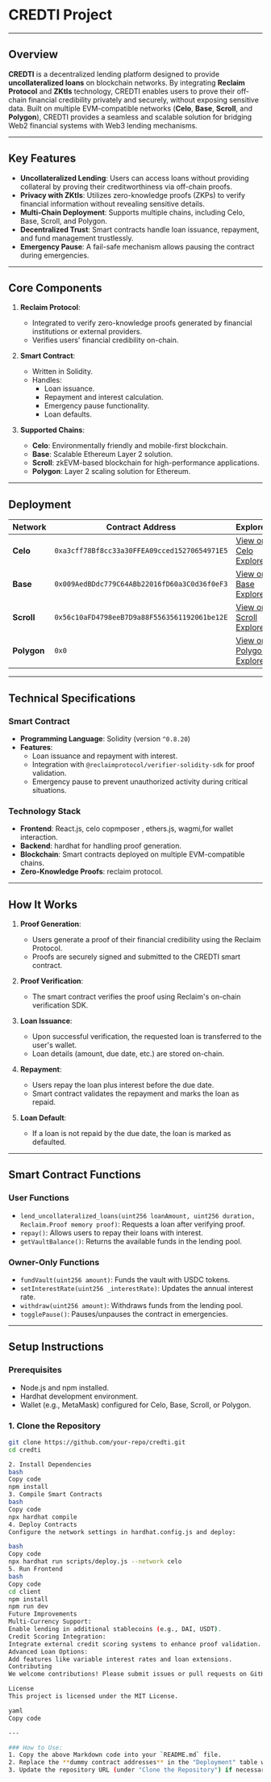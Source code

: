# CREDTI Project

---

## Overview

**CREDTI** is a decentralized lending platform designed to provide **uncollateralized loans** on blockchain networks. By integrating **Reclaim Protocol** and **ZKtls** technology, CREDTI enables users to prove their off-chain financial credibility privately and securely, without exposing sensitive data. Built on multiple EVM-compatible networks (**Celo**, **Base**, **Scroll**, and **Polygon**), CREDTI provides a seamless and scalable solution for bridging Web2 financial systems with Web3 lending mechanisms.

---

## Key Features

- **Uncollateralized Lending**: Users can access loans without providing collateral by proving their creditworthiness via off-chain proofs.
- **Privacy with ZKtls**: Utilizes zero-knowledge proofs (ZKPs) to verify financial information without revealing sensitive details.
- **Multi-Chain Deployment**: Supports multiple chains, including Celo, Base, Scroll, and Polygon.
- **Decentralized Trust**: Smart contracts handle loan issuance, repayment, and fund management trustlessly.
- **Emergency Pause**: A fail-safe mechanism allows pausing the contract during emergencies.

---

## Core Components

1. **Reclaim Protocol**:
   - Integrated to verify zero-knowledge proofs generated by financial institutions or external providers.
   - Verifies users' financial credibility on-chain.

2. **Smart Contract**:
   - Written in Solidity.
   - Handles:
     - Loan issuance.
     - Repayment and interest calculation.
     - Emergency pause functionality.
     - Loan defaults.

3. **Supported Chains**:
   - **Celo**: Environmentally friendly and mobile-first blockchain.
   - **Base**: Scalable Ethereum Layer 2 solution.
   - **Scroll**: zkEVM-based blockchain for high-performance applications.
   - **Polygon**: Layer 2 scaling solution for Ethereum.

---

## Deployment

| **Network**  | **Contract Address**                       | **Explorer**                                 |
|--------------|--------------------------------------------|---------------------------------------------|
| **Celo**     | `0xa3cff78Bf8cc33a30FFEA09cced15270654971E5`         | [View on Celo Explorer](https://alfajores.celoscan.io/address/0xa3cff78Bf8cc33a30FFEA09cced15270654971E5#code)                  |
| **Base**     | `0x009AedBDdc779C64ABb22016fD60a3C0d36f0eF3`         | [View on Base Explorer](https://sepolia.basescan.org/address/0x009AedBDdc779C64ABb22016fD60a3C0d36f0eF3#code)                  |
| **Scroll**   | `0x56c10aFD4798eeB7D9a88F5563561192061be12E`       | [View on Scroll Explorer](https://sepolia.scrollscan.com/address/0x56c10aFD4798eeB7D9a88F5563561192061be12E#code)                |
| **Polygon**  | `0x0`      | [View on Polygon Explorer](#)               |

---

## Technical Specifications

### Smart Contract

- **Programming Language**: Solidity (version `^0.8.20`)
- **Features**:
  - Loan issuance and repayment with interest.
  - Integration with `@reclaimprotocol/verifier-solidity-sdk` for proof validation.
  - Emergency pause to prevent unauthorized activity during critical situations.

### Technology Stack

- **Frontend**: React.js,  celo copmposer , ethers.js, wagmi,for wallet interaction.
- **Backend**: hardhat for handling proof generation.
- **Blockchain**: Smart contracts deployed on multiple EVM-compatible chains.
- **Zero-Knowledge Proofs**: reclaim protocol.

---

## How It Works

1. **Proof Generation**:
   - Users generate a proof of their financial credibility using the Reclaim Protocol.
   - Proofs are securely signed and submitted to the CREDTI smart contract.

2. **Proof Verification**:
   - The smart contract verifies the proof using Reclaim's on-chain verification SDK.

3. **Loan Issuance**:
   - Upon successful verification, the requested loan is transferred to the user's wallet.
   - Loan details (amount, due date, etc.) are stored on-chain.

4. **Repayment**:
   - Users repay the loan plus interest before the due date.
   - Smart contract validates the repayment and marks the loan as repaid.

5. **Loan Default**:
   - If a loan is not repaid by the due date, the loan is marked as defaulted.

---

## Smart Contract Functions

### User Functions

- `lend_uncollateralized_loans(uint256 loanAmount, uint256 duration, Reclaim.Proof memory proof)`: Requests a loan after verifying proof.
- `repay()`: Allows users to repay their loans with interest.
- `getVaultBalance()`: Returns the available funds in the lending pool.

### Owner-Only Functions

- `fundVault(uint256 amount)`: Funds the vault with USDC tokens.
- `setInterestRate(uint256 _interestRate)`: Updates the annual interest rate.
- `withdraw(uint256 amount)`: Withdraws funds from the lending pool.
- `togglePause()`: Pauses/unpauses the contract in emergencies.

---

## Setup Instructions

### Prerequisites

- Node.js and npm installed.
- Hardhat development environment.
- Wallet (e.g., MetaMask) configured for Celo, Base, Scroll, or Polygon.

### 1. Clone the Repository

```bash
git clone https://github.com/your-repo/credti.git
cd credti

2. Install Dependencies
bash
Copy code
npm install
3. Compile Smart Contracts
bash
Copy code
npx hardhat compile
4. Deploy Contracts
Configure the network settings in hardhat.config.js and deploy:

bash
Copy code
npx hardhat run scripts/deploy.js --network celo
5. Run Frontend
bash
Copy code
cd client
npm install
npm run dev
Future Improvements
Multi-Currency Support:
Enable lending in additional stablecoins (e.g., DAI, USDT).
Credit Scoring Integration:
Integrate external credit scoring systems to enhance proof validation.
Advanced Loan Options:
Add features like variable interest rates and loan extensions.
Contributing
We welcome contributions! Please submit issues or pull requests on GitHub.

License
This project is licensed under the MIT License.

yaml
Copy code

---

### How to Use:
1. Copy the above Markdown code into your `README.md` file.
2. Replace the **dummy contract addresses** in the "Deployment" table with the actual deployed contract addresses.
3. Update the repository URL (under "Clone the Repository") if necessary.

